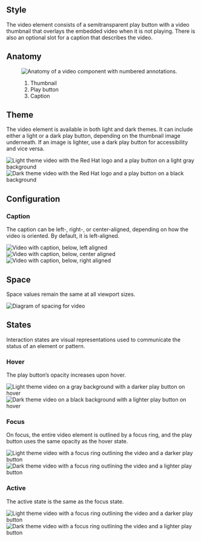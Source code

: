 ## Style 

The video element consists of a semitransparent play button with a video thumbnail that overlays the embedded video when it is not playing. There is also an optional slot for a caption that describes the video.

## Anatomy

<figure>
  <uxdot-example width-adjustment="555px">
    <img src="{{ '../video-anatomy.svg' | url }}" alt="Anatomy of a video component with numbered annotations.">
  </uxdot-example>
  <figcaption>
    <ol>
      <li>Thumbnail</li>
      <li>Play button</li>
      <li>Caption</li>
    </ol>
  </figcaption>
</figure>

## Theme

The video element is available in both light and dark themes. It can include either a light or a dark play button, depending on the thumbnail image underneath. If an image is lighter, use a dark play button for accessibility and vice versa.

<div class="grid xs-two-columns">
  <uxdot-example width-adjustment="420px">
    <img src="{{ '../video-theme-light.svg'  | url }}" alt="Light theme video with the Red Hat logo and a play button on a light gray background">
  </uxdot-example>

  <uxdot-example width-adjustment="420px" color-palette="darkest">
    <img src="{{ '../video-theme-dark.svg'  | url }}" alt="Dark theme video with the Red Hat logo and a play button on a black background">
  </uxdot-example>
</div>

## Configuration

### Caption

The caption can be left-, right-, or center-aligned, depending on how the video is oriented. By default, it is left-aligned.

<div class="grid sm-three-columns">
  <uxdot-example width-adjustment="248px">
    <img src="{{ '../video-caption-align-left.svg'  | url }}" alt="Video with caption, below, left aligned">
  </uxdot-example>

  <uxdot-example width-adjustment="248px">
    <img src="{{ '../video-caption-align-center.svg'  | url }}" alt="Video with caption, below, center aligned">
  </uxdot-example>

  <uxdot-example width-adjustment="248px">
    <img src="{{ '../video-caption-align-right.svg'  | url }}" alt="Video with caption, below, right aligned">
  </uxdot-example>
</div>


## Space

Space values remain the same at all viewport sizes.

<uxdot-example width-adjustment="555px">
 <img  src="{{ '../video-space.svg'  | url }}" alt="Diagram of spacing for video"  />
</uxdot-example>


## States

Interaction states are visual representations used to communicate the status of an element or pattern.

### Hover

The play button’s opacity increases upon hover.

<div class="grid xs-two-columns">
  <uxdot-example width-adjustment="420px">
    <img src="{{ '../video-hover-light.svg'  | url }}" alt="Light theme video on a gray background with a darker play button on hover">
  </uxdot-example>

  <uxdot-example width-adjustment="420px" color-palette="darkest">
    <img src="{{ '../video-hover-dark.svg'  | url }}" alt="Dark theme video on a black background with a lighter play button on hover">
  </uxdot-example>
</div>

### Focus

On focus, the entire video element is outlined by a focus ring, and the play button uses the same opacity as the hover state.

<div class="grid xs-two-columns">
  <uxdot-example width-adjustment="420px">
    <img src="{{ '../video-focus-light.svg'  | url }}" alt="Light theme video with a focus ring outlining the video and a darker play button">
  </uxdot-example>

  <uxdot-example width-adjustment="420px" color-palette="darkest">
    <img src="{{ '../video-focus-dark.svg'  | url }}" alt="Dark theme video with a focus ring outlining the video and a lighter play button">
  </uxdot-example>
</div>

### Active

The active state is the same as the focus state.

<div class="grid xs-two-columns">
  <uxdot-example width-adjustment="420px">
    <img src="{{ '../video-active-light.svg'  | url }}" alt="Light theme video with a focus ring outlining the video and a darker play button">
  </uxdot-example>

  <uxdot-example width-adjustment="420px" color-palette="darkest">
    <img src="{{ '../video-active-dark.svg'  | url }}" alt="Dark theme video with a focus ring outlining the video and a lighter play button">
  </uxdot-example>
</div>
